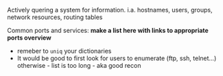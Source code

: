 Actively quering a system for information. i.a. hostnames, users, groups, network resources, routing tables  

Common ports and services:
**make a list here with links to appropriate ports overview**  


- remeber to `uniq` your dictionaries
- It would be good to first look for users to enumerate (ftp, ssh, telnet...)
otherwise - list is too long - aka good recon